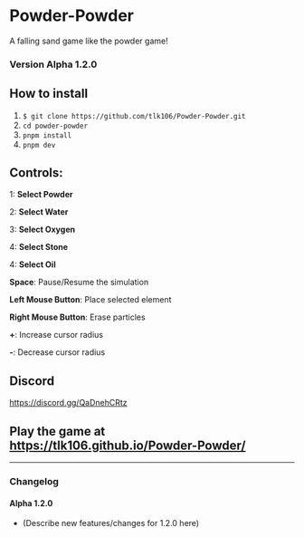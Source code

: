 # Powder-Powder

A falling sand game like the powder game!

### Version Alpha 1.2.0

##  How to install
1. ```$ git clone https://github.com/tlk106/Powder-Powder.git```
2.  ```cd powder-powder```
3. ```pnpm install```
4. ```pnpm dev```

  
  

## Controls:

  

1: **Select Powder**

2: **Select Water**

3: **Select Oxygen**

4: **Select Stone**

4: **Select Oil**

**Space**: Pause/Resume the simulation

**Left Mouse Button**: Place selected element

**Right Mouse Button**: Erase particles

**+**: Increase cursor radius

**-**: Decrease cursor radius

  

## Discord

  

https://discord.gg/QaDnehCRtz

  

## Play the game at https://tlk106.github.io/Powder-Powder/

---

### Changelog

#### Alpha 1.2.0

- (Describe new features/changes for 1.2.0 here)
